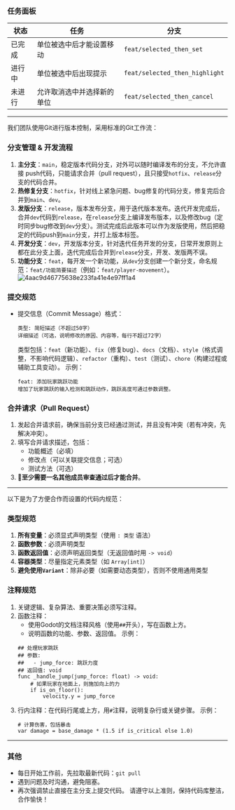 ### 任务面板
| 状态 | 任务 | 分支 |
| --- | --- | --- |
| 已完成 | 单位被选中后才能设置移动 | `feat/selected_then_set` |
| 进行中 | 单位被选中后出现提示 | `feat/selected_then_highlight` |
| 未进行 | 允许取消选中并选择新的单位 | `feat/selected_then_cancel` |
---
我们团队使用Git进行版本控制，采用标准的Git工作流：
### 分支管理 & 开发流程
1. **主分支**：`main`，稳定版本代码分支，对外可以随时编译发布的分支，不允许直接  push代码，只能请求合并（pull request），且只接受`hotfix`、`release`分支的代码合并。
2. **热修复分支**：`hotfix`，针对线上紧急问题、bug修复的代码分支，修复完后合并到`main`、`dev`。
3. **发版分支**：`release`，版本发布分支，用于迭代版本发布。迭代开发完成后，合并`dev`代码到`release`，在`release`分支上编译发布版本，以及修改bug（定时同步bug修改到`dev`分支）。测试完成后此版本可以作为发版使用，然后把稳定的代码push到`main`分支，并打上版本标签。
4. **开发分支**：`dev`，开发版本分支，针对迭代任务开发的分支，日常开发原则上都在此分支上面，迭代完成后合并到`release`分支，开发、发版两不误。
5. **功能分支**：`feat`，每开发一个新功能，从`dev`分支创建一个新分支，命名规范：`feat/功能简要描述`（例如：`feat/player-movement`）。
![4aac9d46775638e233fa41e4e97ff1a4](https://github.com/user-attachments/assets/263cdbc7-d3d3-4d81-a8df-942e857ad18b)
### 提交规范
- 提交信息（Commit Message）格式：
  ```
  类型: 简短描述（不超过50字）
  详细描述（可选，说明修改的原因、内容等，每行不超过72字）
  ```
  类型包括：`feat`（新功能）、`fix`（修复bug）、`docs`（文档）、`style`（格式调整，不影响代码逻辑）、`refactor`（重构）、`test`（测试）、`chore`（构建过程或辅助工具变动）。
  示例：
  ```
  feat: 添加玩家跳跃功能
  增加了玩家跳跃的输入检测和跳跃动作，跳跃高度可通过参数调整。
  ```
### 合并请求（Pull Request）
1. 发起合并请求前，确保当前分支已经通过测试，并且没有冲突（若有冲突，先解决冲突）。
2. 填写合并请求描述，包括：
   - 功能概述（必填）
   - 修改点（可以关联提交信息；可选）
   - 测试方法（可选）
3. **📌至少需要一名其他成员审查通过后才能合并**。
---
以下是为了方便合作而设置的代码内规范：
### 类型规范
1. **所有变量**：必须显式声明类型（使用 `: 类型` 语法）
2. **函数参数**：必须声明类型
3. **函数返回值**：必须声明返回类型（无返回值时用 `-> void`）
4. **容器类型**：尽量指定元素类型（如 `Array[int]`）
5. **避免使用`Variant`**：除非必要（如需要动态类型），否则不使用通用类型
### 注释规范
1. 关键逻辑、复杂算法、重要决策必须写注释。
2. 函数注释：
   - 使用Godot的文档注释风格（使用`##`开头），写在函数上方。
   - 说明函数的功能、参数、返回值。
   示例：
   ```gdscript
   ## 处理玩家跳跃
   ## 参数: 
   ##   - jump_force: 跳跃力度
   ## 返回值: void
   func _handle_jump(jump_force: float) -> void:
       # 如果玩家在地面上，则施加向上的力
       if is_on_floor():
           velocity.y = jump_force
   ```
3. 行内注释：在代码行尾或上方，用`#`注释，说明复杂行或关键步骤。
   示例：
   ```gdscript
   # 计算伤害，包括暴击
   var damage = base_damage * (1.5 if is_critical else 1.0)
   ```
---
### 其他
- 每日开始工作前，先拉取最新代码：`git pull`
- 遇到问题及时沟通，避免阻塞。
- 再次强调禁止直接在主分支上提交代码。
请遵守以上准则，保持代码库整洁，合作愉快！
